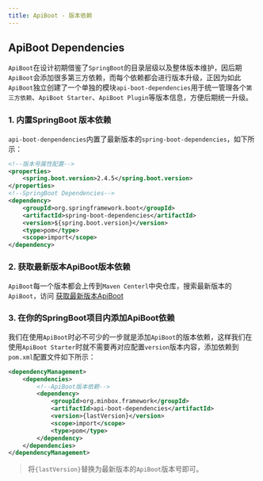 ```yaml
---
title: ApiBoot - 版本依赖
---
```

## ApiBoot Dependencies 

`ApiBoot`在设计初期借鉴了`SpringBoot`的目录层级以及整体版本维护，因后期`ApiBoot`会添加很多第三方依赖，而每个依赖都会进行版本升级，正因为如此`ApiBoot`独立创建了一个单独的模块`api-boot-dependencies`用于统一管理各个`第三方依赖`、`ApiBoot Starter`、`ApiBoot Plugin`等版本信息，方便后期统一升级。

### 1. 内置SpringBoot 版本依赖
`api-boot-denpendencies`内置了最新版本的`spring-boot-dependencies`，如下所示：
```xml
<!--版本号属性配置-->
<properties>
    <spring.boot.version>2.4.5</spring.boot.version>
</properties>
<!--SpringBoot Dependencies-->
<dependency>
    <groupId>org.springframework.boot</groupId>
    <artifactId>spring-boot-dependencies</artifactId>
    <version>${spring.boot.version}</version>
    <type>pom</type>
    <scope>import</scope>
</dependency>
```

### 2. 获取最新版本ApiBoot版本依赖

`ApiBoot`每一个版本都会上传到`Maven Centerl`中央仓库，搜索最新版本的`ApiBoot`，访问
<a href="https://search.maven.org/search?q=g:org.minbox.framework%20AND%20a:api-boot-dependencies" target="_blank">获取最新版本ApiBoot</a>

### 3. 在你的SpringBoot项目内添加ApiBoot依赖
我们在使用`ApiBoot`时必不可少的一步就是添加`ApiBoot`的版本依赖，这样我们在使用`ApiBoot Starter`时就不需要再对应配置`version`版本内容，添加依赖到`pom.xml`配置文件如下所示：
```xml
<dependencyManagement>
    <dependencies>
        <!--ApiBoot版本依赖-->
        <dependency>
            <groupId>org.minbox.framework</groupId>
            <artifactId>api-boot-dependencies</artifactId>
            <version>{lastVersion}</version>
            <scope>import</scope>
            <type>pom</type>
        </dependency>
    </dependencies>
</dependencyManagement>
```
> 将`{lastVersion}`替换为最新版本的`ApiBoot`版本号即可。
